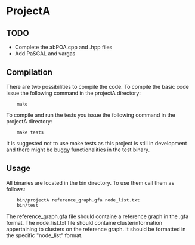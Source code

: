 # ProjectA

## TODO
- Complete the abPOA.cpp and .hpp files
- Add PaSGAL and vargas

## Compilation
There are two possibilities to compile the code.
To compile the basic code issue the following command in the projectA directory:

        make
        
To compile and run the tests you issue the following command in the projectA directory:

        make tests
        
It is suggested not to use make tests as this project is still in development and there might be buggy functionalities in the test binary.
## Usage
All binaries are located in the bin directory.
To use them call them as follows:

        bin/projectA reference_graph.gfa node_list.txt
        bin/test
        
The reference_graph.gfa file should containe a reference graph in the .gfa format.
The node_list.txt file should containe clusterinformation appertaining to clusters on the reference graph. It should be formatted in the specific "node_list" format.
